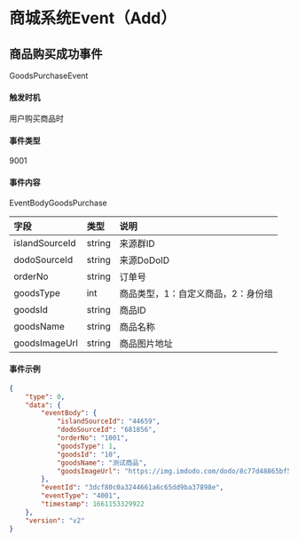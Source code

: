 # 商城系统Event（Add）

## 商品购买成功事件

GoodsPurchaseEvent

#### 触发时机

用户购买商品时

#### 事件类型

9001

#### 事件内容

EventBodyGoodsPurchase

|字段|类型|说明|
|:---------------|:-----|:---------------|
|islandSourceId|string|来源群ID|
|dodoSourceId|string|来源DoDoID|
|orderNo|string|订单号|
|goodsType|int|商品类型，1：自定义商品，2：身份组|
|goodsId|string|商品ID|
|goodsName|string|商品名称|
|goodsImageUrl|string|商品图片地址|

#### 事件示例

```json
{
    "type": 0,
    "data": {
        "eventBody": {
            "islandSourceId": "44659",
            "dodoSourceId": "681856",
            "orderNo": "1001",
            "goodsType": 1,
            "goodsId": "10",
            "goodsName": "测试商品",
            "goodsImageUrl": "https://img.imdodo.com/dodo/8c77d48865bf547a69fb3bba6228760c.png"
        },
        "eventId": "3dcf80c0a3244661a6c65dd9ba37898e",
        "eventType": "4001",
        "timestamp": 1661153329922
    },
    "version": "v2"
}
```